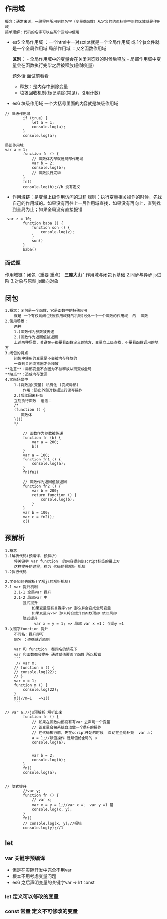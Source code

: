 ## 作用域
    概念：通常来说，一段程序所用到的名字（变量或函数）从定义的结束标签中间的区域就是作用域
    简单理解：代码的名字可以在某个区域中使用
- es5 
    全局作用域 ：一个html中一对script就是一个全局作用域  或   1个js文件就是一个全局作用域
    局部作用域 ：又名函数作用域
    
    **区别**：
        - 全局作用域中的变量会在关闭浏览器的时候后释放
        - 局部作用域中变量会在函数执行完毕之后被释放(删除变量)

    题外话 面试前看看
    - 释放：是内存中删除变量
    - 垃圾回收机制(标记清除(常见)，引用计数)


- es6 块级作用域
    一个大括号里面的内容就是块级作用域
```
// 块级作用域
        if (true) {
            let a = 1;
            console.log(a);
        }
        console.log(a);
```
```
局部作用域
var a = 1;
        function fn () {
            // 函数体内部就是局部作用域
            var b = 2;
            console.log(b);
            // 函数执行完毕
        }
        fn()
        console.log(b);//b 没有定义
```

- 作用域链：是变量上级作用访问的过程
    规则：执行变量相关操作的时候，先找自己的作用域的。如果没有再往上一层作用域查找，如果没有再向上，直到找到全局为止；如果全局没有直接报错
```
 var z = 10;
        function baba () {
            function son () {
                console.log(z);
            }
            son()
        }
        baba()
```

### 面试题
作用域链：闭包（重要 重点）
**三座大山**
1.作用域与闭包  js基础
2.同步与异步    js进阶
3.对象与原型    js面向对象



## 闭包
    1.概念：闭包是一个函数，它是函数中的特殊应用
        就是 一个有权访问(按照作用域链的机制)另外一个一个函数的作用域  的  函数
    2.使用场景：
        两种
        1.)函数作为参数被传递
        2.)函数作为返回值被返回
        上述两种场景，关键在于都要看函数定义的地方，变量向上级查找，不要看函数调用的地方
    3.闭包的特点
        闭包中使用的变量是不会被内存释放的
        一直到关闭浏览器才会释放
    **注意**：局部变量不会因为不被释放从而变成全局
    **缺点**：造成内存泄漏
    4.实际场景中
        1.)将数据(变量) 私有化 (变成局部)
            作用：防止外部对数据进行读写操作
        2.)后续回来补充
        立刻执行函数  语法：
        /*
        (function () {
           函数体
        }())
        */

```
        // 函数作为参数被传递
        function fn (b) {
            var a = 200;
            b()
        }
        var a = 100;
        function fn1 () {
            console.log(a);
        }
        fn(fn1)

        // 函数作为返回值被返回
        function fn2 () {
            var b = 200;
            return function () {
                console.log(b);
            }
        }
        var b = 100;
        var c = fn2();
        c()
```

## 预解析
    1.概念
    1.1解析代码(预编译、预解析)
        将关键字 var function  的内容提前到script标签的最上方
        这样提升的过程，称为 代码的预解析 机制
    1.2执行代码

    2.学会如何去解析(了解js的解析机制)
    2.1 var 提升机制
        2.1-1 全局var 提升
        2.1-2 局部var 中
            显式提升
                如果变量没有关键字var 那么将会变成全局变量
                如果变量有var 那么将会提升到函数顶部 依旧局部
            隐式提升
                 var x = y = 1; => 局部 var x =1； 全局y =1
    3.关键字function 提升
        不同名：提升即可
        同名 ：遵循就近原则

        var 和 function  都同名的情况下
        var 和函数都会提升 通过赋值覆盖了函数 所以报错
        ```
         // var m;
        // function m () {
        // console.log(22);
        // }
        var m = 1;
        function m () {
            console.log(22);
        }
        m()//m=1   =>1()
        ```


```
// var a;//js预解析 解析出来
        function fn () {
            // 如果在函数内部没有有var 去声明一个变量
            // 该变量会被系统自动做一个提升的操作
            // 在代码执行前，先在script开始的时候  自动在全局补充  var a；
            a = 1;//赋值操作 是赋值给全局的 a
            console.log(a);


            var b = 2;
            console.log(b);
        }
        fn()
        console.log(a);


// 隐式提升
        //var y;
        function fn () {
            // var x;
            var x = y = 1;//var x =1  var y =1 错
            console.log(x, y);
        }
        fn()
        // console.log(x, y);//报错
        console.log(y);//1
```


## let
### var 关键字预编译
- 但是在实际开发中完全不用var
- 根本不用考虑变量问题
- es6 之后声明变量的关键字var => lrt const

### let 定义可以修改的变量
### const 常量  定义不可修改的变量
